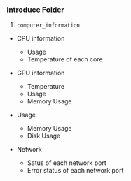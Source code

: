 ### Introduce Folder

1. `computer_information`
- CPU information
  - Usage
  - Temperature of each core

- GPU information
  - Temperature
  - Usage
  - Memory Usage

- Usage
  - Memory Usage
  - Disk Usage

- Network
  - Satus of each network port
  - Error status of each network port